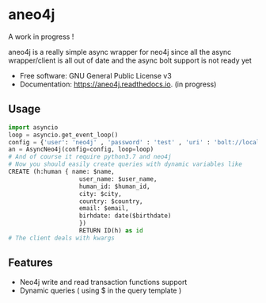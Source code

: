 
# aneo4j

A work in progress !

aneo4j is a really simple async wrapper for neo4j since all the async wrapper/client is all out of date and the async bolt support is not ready yet



* Free software: GNU General Public License v3
* Documentation: https://aneo4j.readthedocs.io. (in progress)


Usage
-----

```python
import asyncio
loop = asyncio.get_event_loop()
config = {'user': 'neo4j' , 'password' : 'test' , 'uri' : 'bolt://localhost:7687'}
an = AsyncNeo4j(config=config, loop=loop)
# And of course it require python3.7 and neo4j
# Now you should easily create queries with dynamic variables like
CREATE (h:human { name: $name, 
                    user_name: $user_name, 
                    human_id: $human_id, 
                    city: $city, 
                    country: $country, 
                    email: $email,
                    birhdate: date($birthdate)
                    })
                    RETURN ID(h) as id
# The client deals with kwargs
```
Features
--------

* Neo4j write and read transaction functions support
* Dynamic queries ( using $ in the query template )
